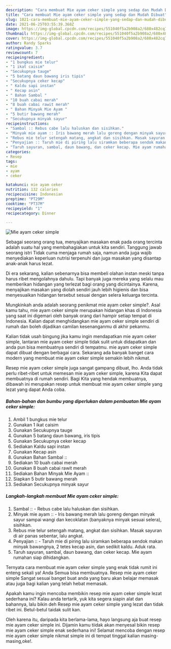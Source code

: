 ```yaml
---
description: "Cara membuat Mie ayam ceker simple yang sedap dan Mudah Dibuat"
title: "Cara membuat Mie ayam ceker simple yang sedap dan Mudah Dibuat"
slug: 1021-cara-membuat-mie-ayam-ceker-simple-yang-sedap-dan-mudah-dibuat
date: 2021-06-25T03:55:39.368Z
image: https://img-global.cpcdn.com/recipes/551040f5a2b908a2/680x482cq70/mie-ayam-ceker-simple-foto-resep-utama.jpg
thumbnail: https://img-global.cpcdn.com/recipes/551040f5a2b908a2/680x482cq70/mie-ayam-ceker-simple-foto-resep-utama.jpg
cover: https://img-global.cpcdn.com/recipes/551040f5a2b908a2/680x482cq70/mie-ayam-ceker-simple-foto-resep-utama.jpg
author: Randy Sparks
ratingvalue: 3.7
reviewcount: 7
recipeingredient:
- "1 bungkus mie telur"
- "1 ikat caisim"
- "Secukupnya tauge"
- "5 batang daun bawang iris tipis"
- "Secukupnya ceker kecap"
- " Kaldu sapi instan"
- " Kecap asin"
- " Bahan Sambal "
- "10 buah cabai merah"
- "8 buah cabai rawit merah"
- " Bahan Minyak Mie Ayam "
- "5 butir bawang merah"
- "Secukupnya minyak sayur"
recipeinstructions:
- "Sambal :: Rebus cabe lalu haluskan dan sisihkan."
- "Minyak mie ayam :: Iris bawang merah lalu goreng dengan minyak sayur sampai wangi dan kecoklatan (banyaknya minyak sesuai selera), sisihkan."
- "Rebus mie telur setengah matang, angkat dan sisihkan. Masak sayuran di air panas sebentar, lalu angkat."
- "Penyajian :: Taruh mie di piring lalu siramkan beberapa sendok makan minyak bawangnya, 2 tetes kecap asin, dan sedikit kaldu. Aduk rata."
- "Taruh sayuran, sambal, daun bawang, dan ceker kecap. Mie ayam rumahan siap dihidangkan."
categories:
- Resep
tags:
- mie
- ayam
- ceker

katakunci: mie ayam ceker 
nutrition: 132 calories
recipecuisine: Indonesian
preptime: "PT29M"
cooktime: "PT37M"
recipeyield: "1"
recipecategory: Dinner

---
```



![Mie ayam ceker simple](https://img-global.cpcdn.com/recipes/551040f5a2b908a2/680x482cq70/mie-ayam-ceker-simple-foto-resep-utama.jpg)

Sebagai seorang orang tua, menyajikan masakan enak pada orang tercinta adalah suatu hal yang membahagiakan untuk kita sendiri. Tanggung jawab seorang istri Tidak cuma menjaga rumah saja, namun anda juga wajib menyediakan keperluan nutrisi terpenuhi dan juga masakan yang disantap anak-anak harus lezat.

Di era  sekarang, kalian sebenarnya bisa membeli olahan instan meski tanpa harus ribet mengolahnya dahulu. Tapi banyak juga mereka yang selalu mau memberikan hidangan yang terlezat bagi orang yang dicintainya. Karena, menyajikan masakan yang diolah sendiri jauh lebih higienis dan bisa menyesuaikan hidangan tersebut sesuai dengan selera keluarga tercinta. 



Mungkinkah anda adalah seorang penikmat mie ayam ceker simple?. Asal kamu tahu, mie ayam ceker simple merupakan hidangan khas di Indonesia yang saat ini digemari oleh banyak orang dari hampir setiap tempat di Indonesia. Kalian dapat menghidangkan mie ayam ceker simple sendiri di rumah dan boleh dijadikan camilan kesenanganmu di akhir pekanmu.

Kalian tidak usah bingung jika kamu ingin mendapatkan mie ayam ceker simple, lantaran mie ayam ceker simple tidak sulit untuk didapatkan dan anda pun bisa membuatnya sendiri di tempatmu. mie ayam ceker simple dapat dibuat dengan berbagai cara. Sekarang ada banyak banget cara modern yang membuat mie ayam ceker simple semakin lebih nikmat.

Resep mie ayam ceker simple juga sangat gampang dibuat, lho. Anda tidak perlu ribet-ribet untuk memesan mie ayam ceker simple, karena Kita dapat membuatnya di rumah sendiri. Bagi Kita yang hendak membuatnya, dibawah ini merupakan resep untuk membuat mie ayam ceker simple yang lezat yang dapat Anda coba.

<!--inarticleads1-->

##### Bahan-bahan dan bumbu yang diperlukan dalam pembuatan Mie ayam ceker simple:

1. Ambil 1 bungkus mie telur
1. Gunakan 1 ikat caisim
1. Gunakan Secukupnya tauge
1. Gunakan 5 batang daun bawang, iris tipis
1. Gunakan Secukupnya ceker kecap
1. Sediakan  Kaldu sapi instan
1. Gunakan  Kecap asin
1. Gunakan  Bahan Sambal ::
1. Sediakan 10 buah cabai merah
1. Gunakan 8 buah cabai rawit merah
1. Sediakan  Bahan Minyak Mie Ayam ::
1. Siapkan 5 butir bawang merah
1. Sediakan Secukupnya minyak sayur




<!--inarticleads2-->

##### Langkah-langkah membuat Mie ayam ceker simple:

1. Sambal :: - Rebus cabe lalu haluskan dan sisihkan.
1. Minyak mie ayam :: - Iris bawang merah lalu goreng dengan minyak sayur sampai wangi dan kecoklatan (banyaknya minyak sesuai selera), sisihkan.
1. Rebus mie telur setengah matang, angkat dan sisihkan. Masak sayuran di air panas sebentar, lalu angkat.
1. Penyajian :: - Taruh mie di piring lalu siramkan beberapa sendok makan minyak bawangnya, 2 tetes kecap asin, dan sedikit kaldu. Aduk rata.
1. Taruh sayuran, sambal, daun bawang, dan ceker kecap. Mie ayam rumahan siap dihidangkan.




Ternyata cara membuat mie ayam ceker simple yang enak tidak rumit ini enteng sekali ya! Anda Semua bisa membuatnya. Resep mie ayam ceker simple Sangat sesuai banget buat anda yang baru akan belajar memasak atau juga bagi kalian yang telah hebat memasak.

Apakah kamu ingin mencoba membikin resep mie ayam ceker simple lezat sederhana ini? Kalau anda tertarik, yuk kita segera siapin alat dan bahannya, lalu bikin deh Resep mie ayam ceker simple yang lezat dan tidak ribet ini. Betul-betul taidak sulit kan. 

Oleh karena itu, daripada kita berlama-lama, hayo langsung aja buat resep mie ayam ceker simple ini. Dijamin kamu tiidak akan menyesal bikin resep mie ayam ceker simple enak sederhana ini! Selamat mencoba dengan resep mie ayam ceker simple nikmat simple ini di tempat tinggal kalian masing-masing,oke!.

